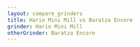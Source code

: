 ```yaml
---
layout: compare_grinders
title: Hario Mini Mill vs Baratza Encore
grinder: Hario Mini Mill
otherGrinder: Baratza Encore
---
```

